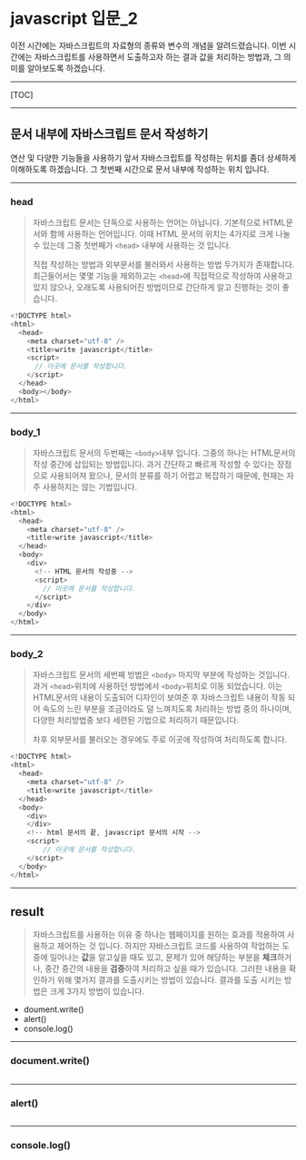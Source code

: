 # javascript 입문_2

이전 시간에는 자바스크립트의 자료형의 종류와 변수의 개념을 알려드렸습니다.
이번 시간에는 자바스크립트를 사용하면서 도출하고자 하는 결과 값을 처리하는 방법과, 그 의미를 알아보도록 하겠습니다.

---

[TOC]



___

## 문서 내부에 자바스크립트 문서 작성하기 

연산 및 다양한 기능들을 사용하기 앞서 자바스크립트를 작성하는 위치를 좀더 상세하게 이해하도록 하겠습니다.
그 첫번째 시간으로 문서 내부에 작성하는 위치 입니다.

------

### head

> 자바스크립트 문서는 단독으로 사용하는 언어는 아닙니다. 
> 기본적으로 HTML문서와 함께 사용하는 언어입니다.
> 이때 HTML 문서의 위치는 4가지로 크게 나눌 수 있는데 그중 첫번째가 `<head>` 내부에 사용하는 것 입니다.
>
> 직접 작성하는 방법과 외부문서를 불러와서 사용하는 방법 두가지가 존재합니다.
> 최근들어서는 몇몇 기능을 제외하고는 `<head>`에 직접적으로 작성하여 사용하고 있지 않으나, 오래도록 사용되어진 방법이므로 간단하게 알고 진행하는 것이 좋습니다.

```javascript
<!DOCTYPE html>
<html>
  <head>
    <meta charset="utf-8" />
    <title>write javascript</title>
    <script>
      // 이곳에 문서를 작성합니다.
    </script>
  </head>
  <body></body>
</html>
```



------

### body_1

> 자바스크립트 문서의 두번째는 `<body>`내부 입니다. 
> 그중의 하나는  HTML문서의 작성 중간에 삽입되는 방법입니다.
> 과거 간단하고 빠르게 작성할 수 있다는 장점으로 사용되어져 왔으나, 문서의 분류를 하기 어렵고 복잡하기 때문에,
> 현재는 자주 사용하지는 않는 기법입니다.

```javascript
<!DOCTYPE html>
<html>
  <head>
    <meta charset="utf-8" />
    <title>write javascript</title>
  </head>
  <body>
  	<div>
      <!-- HTML 문서의 작성중 -->
      <script>
        // 이곳에 문서를 작성합니다.
      </script>
    </div>
  </body>
</html>
```



------

### body_2

> 자바스크립트 문서의 세번째 방법은 `<body>` 마지막 부분에 작성하는 것입니다.
> 과거 `<head>`위치에 사용하던 방법에서 `<body>`위치로 이동 되었습니다.
> 이는 HTML문서의 내용이 도출되어 디자인이 보여준 후
> 자바스크립트 내용이 작동 되어 속도의 느린 부분을 조금이라도 덜  느껴지도록 처리하는 방법 중의 하나이며, 
> 다양한 처리방법중 보다 세련된 기법으로 처리하기 때문입니다.
>
> 차후 외부문서를 불러오는 경우에도 주로 이곳에 작성하여 처리하도록 합니다.

```javascript
<!DOCTYPE html>
<html>
  <head>
    <meta charset="utf-8" />
    <title>write javascript</title>
  </head>
  <body>
  	<div>
    </div>
    <!-- html 문서의 끝, javascript 문서의 시작 -->
    <script>
        // 이곳에 문서를 작성합니다.
    </script>
  </body>
</html>
```

---

## result

> 자바스크립트를 사용하는 이유 중 하나는 웹페이지를 원하는 효과를 적용하여 사용하고 제어하는 것 입니다.
> 하지만 자바스크립트 코드를 사용하여 작업하는 도중에 일어나는 **값**을 알고싶을 때도 있고, 
> 문제가 있어 해당하는 부분을 **체크**하거나, 중간 중간의 내용을 **검증**하여 처리하고 싶을 때가 있습니다.
> 그러한 내용을 확인하기 위해 몇가지 결과를 도출시키는 방법이 있습니다.
>  결과를 도출 시키는 방법은 크게 3가지 방법이 있습니다.

- doument.write()
- alert()
- console.log()

---

### document.write()

```javascript

```



---

### alert()

```javascript

```



---

### console.log()

```javascript

```

